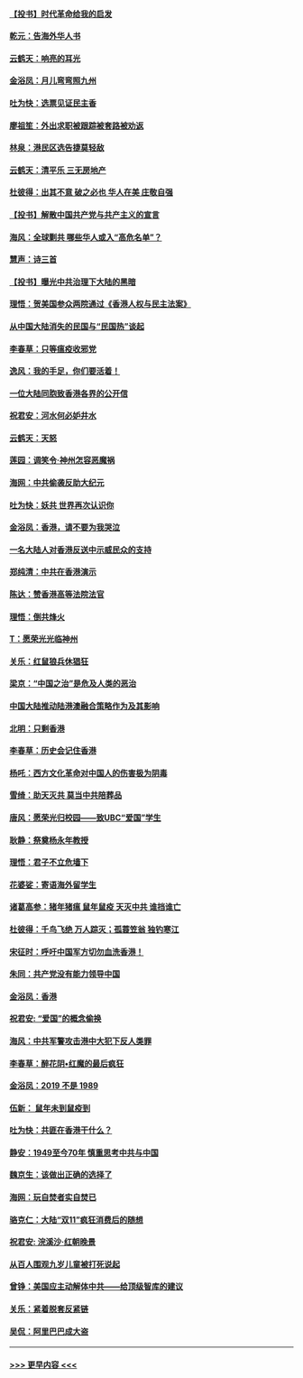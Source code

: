 #### [【投书】时代革命给我的启发](../pages/nsc993/n11684287.md?t=11281522) 
#### [乾元：告海外华人书](../pages/nsc993/n11684044.md?t=11281522) 
#### [云鹤天：响亮的耳光](../pages/nsc993/n11684254.md?t=11281522) 
#### [金浴凤：月儿弯弯照九州](../pages/nsc993/n11684231.md?t=11281522) 
#### [吐为快：选票见证民主香](../pages/nsc993/n11684206.md?t=11281522) 
#### [廖祖笙：外出求职被跟踪被套路被劝返](../pages/nsc993/n11683874.md?t=11281522) 
#### [林泉：港民区选告捷莫轻敌](../pages/nsc993/n11683930.md?t=11281522) 
#### [云鹤天：清平乐 三无房地产](../pages/nsc993/n11681521.md?t=11281522) 
#### [杜彼得：出其不意 破之必也 华人在美 庄敬自强](../pages/nsc993/n11679554.md?t=11281522) 
#### [【投书】解散中国共产党与共产主义的宣言](../pages/nsc993/n11679177.md?t=11281522) 
#### [海风：全球剿共 哪些华人或入“高危名单”？](../pages/nsc993/n11678617.md?t=11281522) 
#### [慧声：诗三首](../pages/nsc993/n11678848.md?t=11281522) 
#### [【投书】曝光中共治理下大陆的黑暗](../pages/nsc993/n11678674.md?t=11281522) 
#### [理悟：贺美国参众两院通过《香港人权与民主法案》](../pages/nsc993/n11678104.md?t=11281522) 
#### [从中国大陆消失的民国与“民国热”谈起](../pages/nsc993/n11678075.md?t=11281522) 
#### [李春草：只等瘟疫收邪党](../pages/nsc993/n11677308.md?t=11281522) 
#### [逸风：我的手足，你们要活着！](../pages/nsc993/n11676352.md?t=11281522) 
#### [一位大陆同胞致香港各界的公开信](../pages/nsc993/n11675761.md?t=11281522) 
#### [祝君安：河水何必妒井水](../pages/nsc993/n11675746.md?t=11281522) 
#### [云鹤天：天怒](../pages/nsc993/n11675718.md?t=11281522) 
#### [莲园：调笑令‧神州怎容恶魔祸](../pages/nsc993/n11675648.md?t=11281522) 
#### [海网：中共偷袭反助大纪元](../pages/nsc993/n11673515.md?t=11281522) 
#### [吐为快：妖共 世界再次认识你](../pages/nsc993/n11673506.md?t=11281522) 
#### [金浴凤：香港，请不要为我哭泣](../pages/nsc993/n11673248.md?t=11281522) 
#### [一名大陆人对香港反送中示威民众的支持](../pages/nsc993/n11672615.md?t=11281522) 
#### [郑纯清：中共在香港演示](../pages/nsc993/n11670539.md?t=11281522) 
#### [陈达：赞香港高等法院法官](../pages/nsc993/n11669542.md?t=11281522) 
#### [理悟：倒共烽火](../pages/nsc993/n11668844.md?t=11281522) 
#### [T：愿荣光光临神州](../pages/nsc993/n11668421.md?t=11281522) 
#### [关乐：红鼠狼兵休猖狂](../pages/nsc993/n11668378.md?t=11281522) 
#### [梁京：“中国之治”是危及人类的恶治](../pages/nsc993/n11668328.md?t=11281522) 
#### [中国大陆推动陆港澳融合策略作为及其影响](../pages/nsc993/n11668157.md?t=11281522) 
#### [北明：只剩香港](../pages/nsc993/n11668002.md?t=11281522) 
#### [李春草：历史会记住香港](../pages/nsc993/n11667927.md?t=11281522) 
#### [杨吒：西方文化革命对中国人的伤害极为阴毒](../pages/nsc993/n11664521.md?t=11281522) 
#### [雪绮：助天灭共 莫当中共陪葬品](../pages/nsc993/n11662650.md?t=11281522) 
#### [唐风：愿荣光归校园——致UBC“爱国”学生](../pages/nsc993/n11662194.md?t=11281522) 
#### [耿静：祭奠杨永年教授](../pages/nsc993/n11662514.md?t=11281522) 
#### [理悟：君子不立危墙下](../pages/nsc993/n11662172.md?t=11281522) 
#### [花婆娑：寄语海外留学生](../pages/nsc993/n11662121.md?t=11281522) 
#### [诸葛高参：猪年猪瘟 鼠年鼠疫 天灭中共 谁挡谁亡](../pages/nsc993/n11661980.md?t=11281522) 
#### [杜彼得：千鸟飞绝 万人踪灭；孤蓑笠翁 独钓寒江](../pages/nsc993/n11661170.md?t=11281522) 
#### [宋征时：呼吁中国军方切勿血洗香港！](../pages/nsc993/n11415318.md?t=11281522) 
#### [朱同：共产党没有能力领导中国](../pages/nsc993/n11660421.md?t=11281522) 
#### [金浴凤：香港](../pages/nsc993/n11660419.md?t=11281522) 
#### [祝君安: “爱国”的概念偷换](../pages/nsc993/n11659706.md?t=11281522) 
#### [海风：中共军警攻击港中大犯下反人类罪](../pages/nsc993/n11659632.md?t=11281522) 
#### [李春草：醉花阴•红魔的最后疯狂](../pages/nsc993/n11659287.md?t=11281522) 
#### [金浴凤：2019 不是 1989](../pages/nsc993/n11657663.md?t=11281522) 
#### [伍新： 鼠年未到鼠疫到](../pages/nsc993/n11655098.md?t=11281522) 
#### [吐为快：共匪在香港干什么？](../pages/nsc993/n11654891.md?t=11281522) 
#### [静安：1949至今70年 慎重思考中共与中国](../pages/nsc993/n11651244.md?t=11281522) 
#### [魏京生：该做出正确的选择了](../pages/nsc993/n11653084.md?t=11281522) 
#### [海网：玩自焚者实自焚已](../pages/nsc993/n11652423.md?t=11281522) 
#### [骆克仁：大陆“双11”疯狂消费后的随想](../pages/nsc993/n11652305.md?t=11281522) 
#### [祝君安: 浣溪沙·红朝晚景](../pages/nsc993/n11652258.md?t=11281522) 
#### [从百人围观九岁儿童被打死说起](../pages/nsc993/n11651030.md?t=11281522) 
#### [曾铮：美国应主动解体中共——给顶级智库的建议](../pages/nsc993/n11649888.md?t=11281522) 
#### [关乐：紧着脱套反紧链](../pages/nsc993/n11649069.md?t=11281522) 
#### [吴侃：阿里巴巴成大盗](../pages/nsc993/n11645523.md?t=11281522) 

----
#### [ >>> 更早内容 <<< ](../indexes/nsc993-earlier.md)
